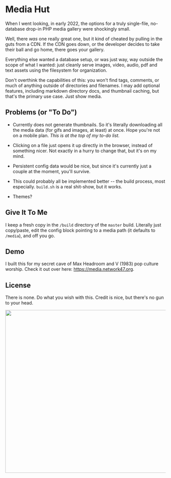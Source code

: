 # Media Hut

When I went looking, in early 2022, the options for a truly single-file, no-database drop-in PHP media gallery were shockingly small.

Well, there _was_ one really great one, but it kind of cheated by pulling in the guts from a CDN. If the CDN goes down, or the developer decides to take their ball and go home, there goes your gallery.

Everything else wanted a database setup, or was just way, way outside the scope of what I wanted: just cleanly serve images, video, audio, pdf and text assets using the filesystem for organization.

Don't overthink the capabilities of this: you won't find tags, comments, or much of anything outside of directories and filenames. I may add optional features, including markdown directory docs, and thumbnail caching, but that's the primary use case. Just show media.

## Problems (or "To Do")

- Currently does not generate thumbnails. So it's literally downloading all the media data (for gifs and images, at least) at once. Hope you're not on a mobile plan. _This is at the top of my to-do list._
- Clicking on a file just opens it up directly in the browser, instead of something nicer. Not exactly in a hurry to change that, but it's on my mind.

- Persistent config data would be nice, but since it's currently just a couple at the moment, you'll survive.

- This could probably all be implemented better -- the build process, most especially. `build.sh` is a real shit-show, but it works.

- Themes?

## Give It To Me

I keep a fresh copy in the `/build` directory of the `master` build. Literally just copy/paste, edit the config block pointing to a media path (it defaults to `/media`), and off you go.

## Demo

I built this for my secret cave of Max Headroom and V (1983) pop culture worship. Check it out over here: https://media.network47.org.

## License

There is none. Do what you wish with this. Credit is nice, but there's no gun to your head.

<img src="https://i.imgur.com/bUtx4BG.png" width="512"/>
